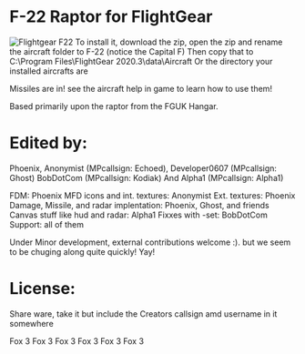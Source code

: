 # F-22 Raptor for FlightGear

![Flightgear F22](/pic/raptor.png "My little Raptor, is he cute? :D")
To install it, download the zip, open the zip and rename the aircraft folder to F-22 (notice the Capital F)
Then copy that to C:\Program Files\FlightGear 2020.3\data\Aircraft Or the directory your installed aircrafts are

Missiles are in! see the aircraft help in game to learn how to use them!

Based primarily upon the raptor from the FGUK Hangar.

# Edited by:
 Phoenix, Anonymist (MPcallsign: Echoed), Developer0607 (MPcallsign: Ghost) BobDotCom (MPcallsign: Kodiak) And Alpha1 (MPcallsign: Alpha1)

 FDM: Phoenix
 MFD icons and int. textures:  Anonymist
 Ext. textures: Phoenix
 Damage, Missile, and radar implentation: Phoenix, Ghost, and friends
 Canvas stuff like hud and radar: Alpha1
 Fixxes with -set: BobDotCom
 Support: all of them                  


Under Minor development, external contributions welcome :).
but we seem to be chuging along quite quickly! Yay!

# License: 
Share ware, take it but include the Creators callsign amd username in it somewhere



Fox 3 Fox 3 Fox 3 Fox 3 Fox 3 Fox 3
